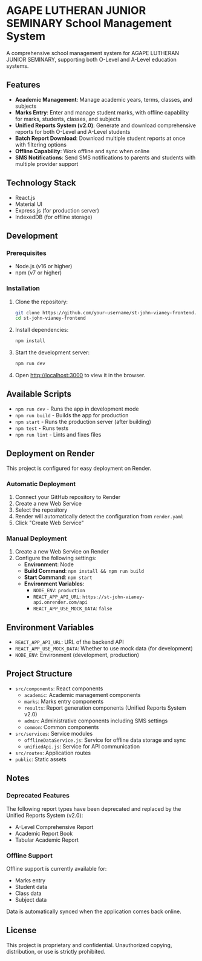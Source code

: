 # AGAPE LUTHERAN JUNIOR SEMINARY School Management System

A comprehensive school management system for AGAPE LUTHERAN JUNIOR SEMINARY, supporting both O-Level and A-Level education systems.

## Features

- **Academic Management**: Manage academic years, terms, classes, and subjects
- **Marks Entry**: Enter and manage student marks, with offline capability for marks, students, classes, and subjects
- **Unified Reports System (v2.0)**: Generate and download comprehensive reports for both O-Level and A-Level students
- **Batch Report Download**: Download multiple student reports at once with filtering options
- **Offline Capability**: Work offline and sync when online
- **SMS Notifications**: Send SMS notifications to parents and students with multiple provider support

## Technology Stack

- React.js
- Material UI
- Express.js (for production server)
- IndexedDB (for offline storage)

## Development

### Prerequisites

- Node.js (v16 or higher)
- npm (v7 or higher)

### Installation

1. Clone the repository:

   ```bash
   git clone https://github.com/your-username/st-john-vianey-frontend.git
   cd st-john-vianey-frontend
   ```

2. Install dependencies:

   ```bash
   npm install
   ```

3. Start the development server:

   ```bash
   npm run dev
   ```

4. Open [http://localhost:3000](http://localhost:3000) to view it in the browser.

## Available Scripts

- `npm run dev` - Runs the app in development mode
- `npm run build` - Builds the app for production
- `npm start` - Runs the production server (after building)
- `npm test` - Runs tests
- `npm run lint` - Lints and fixes files

## Deployment on Render

This project is configured for easy deployment on Render.

### Automatic Deployment

1. Connect your GitHub repository to Render
2. Create a new Web Service
3. Select the repository
4. Render will automatically detect the configuration from `render.yaml`
5. Click "Create Web Service"

### Manual Deployment

1. Create a new Web Service on Render
2. Configure the following settings:
   - **Environment**: Node
   - **Build Command**: `npm install && npm run build`
   - **Start Command**: `npm start`
   - **Environment Variables**:
     - `NODE_ENV`: `production`
     - `REACT_APP_API_URL`: `https://st-john-vianey-api.onrender.com/api`
     - `REACT_APP_USE_MOCK_DATA`: `false`

## Environment Variables

- `REACT_APP_API_URL`: URL of the backend API
- `REACT_APP_USE_MOCK_DATA`: Whether to use mock data (for development)
- `NODE_ENV`: Environment (development, production)

## Project Structure

- `src/components`: React components
  - `academic`: Academic management components
  - `marks`: Marks entry components
  - `results`: Report generation components (Unified Reports System v2.0)
  - `admin`: Administrative components including SMS settings
  - `common`: Common components
- `src/services`: Service modules
  - `offlineDataService.js`: Service for offline data storage and sync
  - `unifiedApi.js`: Service for API communication
- `src/routes`: Application routes
- `public`: Static assets

## Notes

### Deprecated Features

The following report types have been deprecated and replaced by the Unified Reports System (v2.0):

- A-Level Comprehensive Report
- Academic Report Book
- Tabular Academic Report

### Offline Support

Offline support is currently available for:

- Marks entry
- Student data
- Class data
- Subject data

Data is automatically synced when the application comes back online.

## License

This project is proprietary and confidential. Unauthorized copying, distribution, or use is strictly prohibited.
